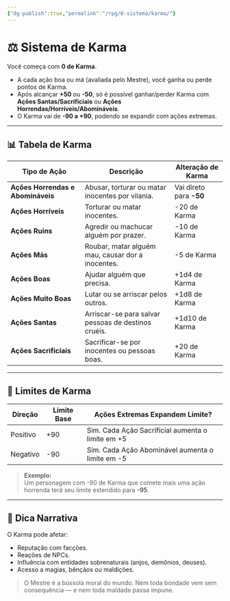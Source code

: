 ```yaml
---
{"dg-publish":true,"permalink":"/rpg/6-sistema/karma/"}
---
```


# ⚖️ Sistema de Karma

Você começa com **0 de Karma**.

- A cada ação boa ou má (avaliada pelo Mestre), você ganha ou perde pontos de Karma.
- Após alcançar **+50** ou **-50**, só é possível ganhar/perder Karma com **Ações Santas/Sacrificiais** ou **Ações Horrendas/Horríveis/Abomináveis**.
- O Karma vai de **-90 a +90**, podendo se expandir com ações extremas.

---

## 📊 Tabela de Karma

| Tipo de Ação                    | Descrição                                                                 | Alteração de Karma           |
|---------------------------------|---------------------------------------------------------------------------|-------------------------------|
| **Ações Horrendas e Abomináveis** | Abusar, torturar ou matar inocentes por vilania.                          | Vai direto para **-50**       |
| **Ações Horríveis**            | Torturar ou matar inocentes.                                             | -20 de Karma                  |
| **Ações Ruins**                | Agredir ou machucar alguém por prazer.                                   | -10 de Karma                  |
| **Ações Más**                  | Roubar, matar alguém mau, causar dor a inocentes.                        | -5 de Karma                   |
| **Ações Boas**                 | Ajudar alguém que precisa.                                               | +1d4 de Karma                 |
| **Ações Muito Boas**           | Lutar ou se arriscar pelos outros.                                       | +1d8 de Karma                 |
| **Ações Santas**               | Arriscar-se para salvar pessoas de destinos cruéis.                      | +1d10 de Karma                |
| **Ações Sacrificiais**         | Sacrificar-se por inocentes ou pessoas boas.                             | +20 de Karma                  |

---

## 🧭 Limites de Karma

| Direção | Limite Base | Ações Extremas Expandem Limite? |
|---------|-------------|----------------------------------|
| Positivo | +90        | Sim. Cada Ação Sacrificial aumenta o limite em +5 |
| Negativo | -90        | Sim. Cada Ação Abominável aumenta o limite em -5 |

> **Exemplo:**  
> Um personagem com -90 de Karma que comete mais uma ação horrenda terá seu limite estendido para **-95**.

---

## 🧠 Dica Narrativa

O Karma pode afetar:
- Reputação com facções.
- Reações de NPCs.
- Influência com entidades sobrenaturais (anjos, demônios, deuses).
- Acesso a magias, bênçãos ou maldições.

> O Mestre é a bússola moral do mundo. Nem toda bondade vem sem consequência — e nem toda maldade passa impune.
